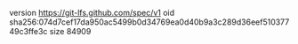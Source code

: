 version https://git-lfs.github.com/spec/v1
oid sha256:074d7cef17da950ac5499b0d34769ea0d40b9a3c289d36eef51037749c3ffe3c
size 84909
